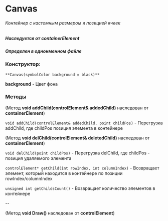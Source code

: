 # Canvas
###### Контейнер с кастомным размером и позицией ячеек
##### Наследуется от containerElement
##### Определен в одноименном файле



### Конструктор:

`**Canvas(symbolColor background = black)**`

**background** - Цвет фона

### Методы

(Метод **void addChild(controlElement& addedChild)** наследован от **containerElement**)

`void addChild(controlElement& addedChild, point childPos)` - Перегрузка addChild, где childPos позиция элемента в контейнере

(Метод **void delChild(controlElement& deletedChild)** наследован от **containerElement**)

`void delChild(point childPos)` - Перегрузка delChild, где childPos - позиция удаляемого элемента

`controlElement* getChild(int rowIndex, int columnIndex)` - Возвращает элемент, который находится в контейнере по позиции rowIndex/columnIndex

`unsigned int getChildsCount()` - Возвращает количество элементов в контейнере

--

(Метод **void Draw()** наследован от **controlElement**)